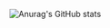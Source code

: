 ![Anurag's GitHub stats](https://github-readme-stats.vercel.app/api?username=peible-1050&show_icons=true&theme=shadow_green)
